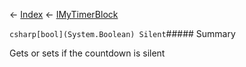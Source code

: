 ← [Index](Api-Index) ← [IMyTimerBlock](SpaceEngineers.Game.ModAPI.Ingame.IMyTimerBlock)

```csharp[bool](System.Boolean) Silent```##### Summary

Gets or sets if the countdown is silent

